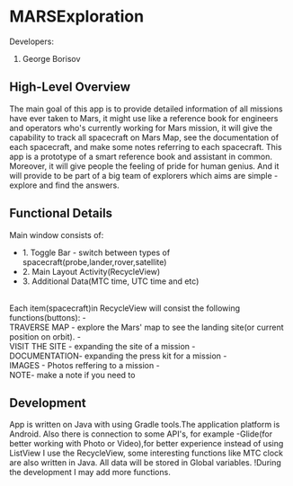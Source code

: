 # MARSExploration 

 Developers:

1. George Borisov
<h2>High-Level Overview</h2>
The main goal of this app is to provide detailed information of all missions have ever taken to Mars,
 it might use like a reference book for engineers and operators who's currently working for Mars mission, it will give the capability to track all spacecraft on Mars Map, see the documentation of each spacecraft, and make some notes referring to each spacecraft.  This app is a prototype of a smart reference book and assistant in common. Moreover,
it will give people the feeling of pride for human genius. And it will provide to be part of a big team of explorers which aims are simple - explore and find the answers.

<h2>Functional Details</h2>
Main window consists of:
<ul>
    <li>1. Toggle Bar - switch between types of spacecraft(probe,lander,rover,satellite)</li>
    <li>2. Main Layout Activity(RecycleView)</li>
    <li>3. Additional Data(MTC time, UTC time and etc)</li>
</ul>
<br>
Each item(spacecraft)in RecycleView will consist the following functions(buttons):
-<br> TRAVERSE MAP - explore the Mars' map to see the landing site(or current position on orbit).
-<br>VISIT THE SITE - expanding the site of a mission
-<br> DOCUMENTATION- expanding the press kit for a mission
-<br> IMAGES - Photos reffering to a mission
-<br> NOTE- make a note if you need to
<h2>Development</h2>
App is written on Java with using Gradle tools.The application platform is Android. Also there is connection to some API's, for example -Glide(for better working with Photo or Video),for better experience instead of using ListView I use the RecycleView, some interesting functions like MTC clock are also written in Java. All data will be stored in Global variables.
!During the development I may add more functions.
